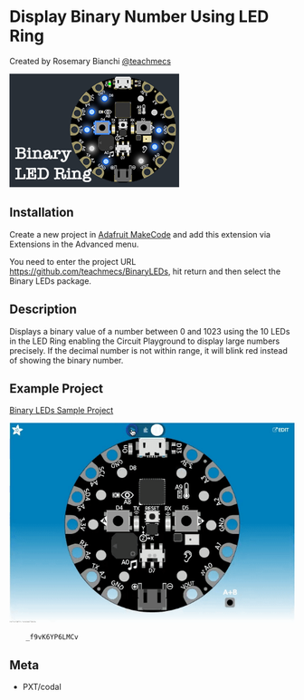 # Display Binary Number Using LED Ring
Created by Rosemary Bianchi [@teachmecs](https://twitter.com/teachmecs)

![Binary LED Ring](https://github.com/teachmecs/binaryleds/raw/master/icon2.png)

## Installation

Create a new project in [Adafruit MakeCode](https://makecode.adafruit.com) and add this extension via Extensions in the Advanced menu.

You need to enter the project URL https://github.com/teachmecs/BinaryLEDs, hit return and then select the Binary LEDs package.

## Description

Displays a binary value of a number between 0 and 1023 using the 10 LEDs in the LED Ring enabling the Circuit Playground to display large numbers precisely. If the decimal number is not within range, it will blink red instead of showing the binary number.

## Example Project

[Binary LEDs Sample Project](https://makecode.com/_f9vK6YP6LMCv)

![Binary LED Ring Animated GIF](https://github.com/teachmecs/binaryleds/raw/master/BinaryLEDExample.gif)

```project
    _f9vK6YP6LMCv
```

## Meta

* PXT/codal